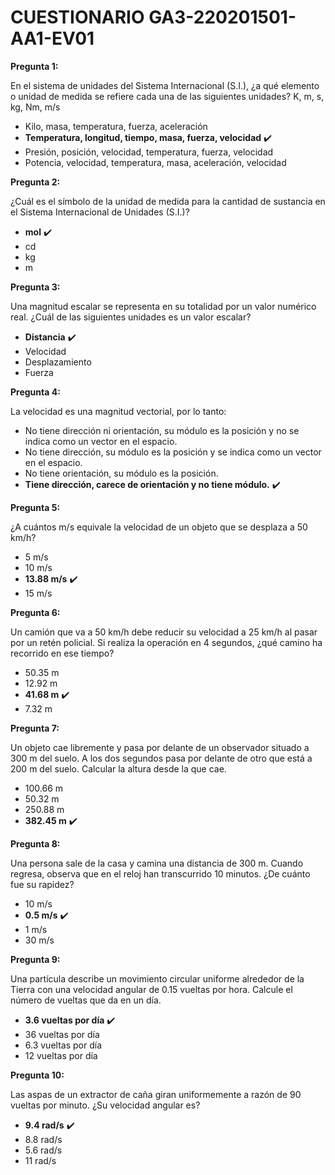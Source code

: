 # CUESTIONARIO GA3-220201501-AA1-EV01

**Pregunta 1:**  

En el sistema de unidades del Sistema Internacional (S.I.), ¿a qué elemento o unidad de medida se refiere cada una de las siguientes unidades? K, m, s, kg, Nm, m/s  

- Kilo, masa, temperatura, fuerza, aceleración  
- **Temperatura, longitud, tiempo, masa, fuerza, velocidad** ✔️  
- Presión, posición, velocidad, temperatura, fuerza, velocidad  
- Potencia, velocidad, temperatura, masa, aceleración, velocidad  


**Pregunta 2:**  

¿Cuál es el símbolo de la unidad de medida para la cantidad de sustancia en el Sistema Internacional de Unidades (S.I.)?  

- **mol** ✔️  
- cd  
- kg  
- m  


**Pregunta 3:**  

Una magnitud escalar se representa en su totalidad por un valor numérico real. ¿Cuál de las siguientes unidades es un valor escalar?  

- **Distancia** ✔️  
- Velocidad  
- Desplazamiento  
- Fuerza  


**Pregunta 4:**  

La velocidad es una magnitud vectorial, por lo tanto:  

- No tiene dirección ni orientación, su módulo es la posición y no se indica como un vector en el espacio.  
- No tiene dirección, su módulo es la posición y se indica como un vector en el espacio.  
- No tiene orientación, su módulo es la posición.  
- **Tiene dirección, carece de orientación y no tiene módulo.** ✔️  


**Pregunta 5:**  

¿A cuántos m/s equivale la velocidad de un objeto que se desplaza a 50 km/h?  

- 5 m/s  
- 10 m/s  
- **13.88 m/s** ✔️  
- 15 m/s  


**Pregunta 6:**  

Un camión que va a 50 km/h debe reducir su velocidad a 25 km/h al pasar por un retén policial. Si realiza la operación en 4 segundos, ¿qué camino ha recorrido en ese tiempo?  

- 50.35 m  
- 12.92 m  
- **41.68 m** ✔️  
- 7.32 m  


**Pregunta 7:**  

Un objeto cae libremente y pasa por delante de un observador situado a 300 m del suelo. A los dos segundos pasa por delante de otro que está a 200 m del suelo. Calcular la altura desde la que cae.  

- 100.66 m  
- 50.32 m  
- 250.88 m  
- **382.45 m** ✔️  


**Pregunta 8:**  

Una persona sale de la casa y camina una distancia de 300 m. Cuando regresa, observa que en el reloj han transcurrido 10 minutos. ¿De cuánto fue su rapidez?  

- 10 m/s  
- **0.5 m/s** ✔️  
- 1 m/s  
- 30 m/s  


**Pregunta 9:**  

Una partícula describe un movimiento circular uniforme alrededor de la Tierra con una velocidad angular de 0.15 vueltas por hora. Calcule el número de vueltas que da en un día.  

- **3.6 vueltas por día** ✔️  
- 36 vueltas por día  
- 6.3 vueltas por día  
- 12 vueltas por día  


**Pregunta 10:**  

Las aspas de un extractor de caña giran uniformemente a razón de 90 vueltas por minuto. ¿Su velocidad angular es?  

- **9.4 rad/s** ✔️  
- 8.8 rad/s  
- 5.6 rad/s  
- 11 rad/s  